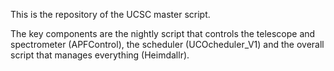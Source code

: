 This is the repository of the UCSC master script.

The key components are the nightly script that controls the telescope and spectrometer (APFControl), the scheduler (UCOcheduler_V1) and the overall script that manages everything (Heimdallr).
